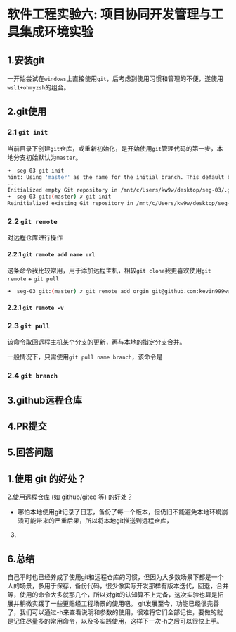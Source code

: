 # 软件工程实验六: 项目协同开发管理与工具集成环境实验

## 1.安装git

一开始尝试在`windows`上直接使用`git`，后考虑到使用习惯和管理的不便，遂使用`wsl1+ohmyzsh`的组合。
    
## 2.git使用

### 2.1 `git init`

当前目录下创建`git`仓库，或重新初始化，是开始使用`git`管理代码的第一步，本地分支初始默认为`master`。

```bash
➜  seg-03 git init
hint: Using 'master' as the name for the initial branch. This default branch name
...
Initialized empty Git repository in /mnt/c/Users/kw9w/desktop/seg-03/.git/
➜  seg-03 git:(master) ✗ git init
Reinitialized existing Git repository in /mnt/c/Users/kw9w/desktop/seg-03/.git/
```

### 2.2 `git remote`

对远程仓库进行操作

#### 2.2.1 `git remote add name url`
    
这条命令我比较常用，用于添加远程主机，相较`git clone`我更喜欢使用`git remote` + `git pull`

```bash
➜  seg-03 git:(master) ✗ git remote add orgin git@github.com:kevin999wang/lab3-AmazeFileManager.git
```

#### 2.2.1 `git remote -v`


### 2.3 `git pull`

该命令取回远程主机某个分支的更新，再与本地的指定分支合并。

一般情况下，只需使用`git pull name branch`，该命令是

### 2.4 `git branch`


## 3.github远程仓库


## 4.PR提交


## 5.回答问题

1.使用 git 的好处？
 - 

2.使用远程仓库 (如 github/gitee 等) 的好处？
 - 哪怕本地使用git记录了日志，备份了每一个版本，但仍旧不能避免本地环境崩溃可能带来的严重后果，所以将本地git推送到远程仓库，

3.

## 6.总结


自己平时也已经养成了使用git和远程仓库的习惯，但因为大多数场景下都是一个人的场景，多用于保存，备份代码，很少像实际开发那样有版本迭代，回退，合并等，使用的命令大多就那几个，所以对git的认知算不上完备，这次实验也算是拓展并稍微实践了一些更贴经工程场景的使用吧。
git发展至今，功能已经很完善了，我们可以通过-h来查看说明和参数的使用，很难将它们全部记住，要做的就是记住尽量多的常用命令，以及多实践使用，这样下一次-h之后可以很快上手。
